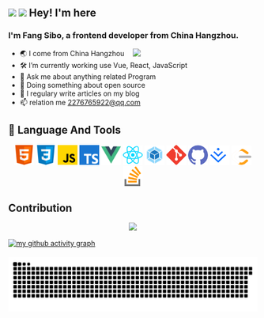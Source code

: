 ## <img src="https://media.giphy.com/media/hvRJCLFzcasrR4ia7z/giphy.gif" width="3%"> <img src="https://img.shields.io/badge/gitHub-代码让世界更美好-brightgreen" width="20%"> </img>Hey! I'm here
### I'm **Fang Sibo**, a frontend developer from China Hangzhou.
[<img align="right" width="50%" src="https://github-readme-stats.vercel.app/api?username=haigeno1&theme=buefy&show_icons=true">](https://metrics.lecoq.io/about/haigeno1)

-   🌏 I come from China Hangzhou
-   🛠 I’m currently working use Vue, React, JavaScript
-   💬 Ask me about anything related Program
-   🔭 Doing something about open source
-   📝 I regulary write articles on my blog
-   📫 relation me 2276765922@qq.com

<!-- <div align="center">
	  <img  src="https://github-readme-stats.vercel.app/api/top-langs/?username=haigeno1&layout=compact" />
</div> -->

<!-- <img src="https://img.shields.io/badge/1-2-brightgreenn" /> -->



## 🚀 Language And Tools

<div align="center" >
	<img src="./images/html.svg" width="40" height="40" alt="html" />
	<img src="./images/css.svg" width="40" height="40" alt="css" />
	<img src="./images/javascript.svg" width="40" height="40" alt="javascript" />
	<img src="./images/typescript.svg" width="40" height="40" alt="typescript" />
	<img src="./images/vuejs.svg" width="40" height="40" alt="vue" />
	<img src="./images/reactjs.svg" width="40" height="40" alt="react" />
	<!-- <img src="./images/nodejs.svg" width="40" height="40" alt="node" /> -->
	<!-- <img src="./images/sass.svg" width="40" height="40" alt="sass" /> -->
	<!-- <img src="./images/vite.svg" width="40" height="40" alt="vite" /> -->
	<img src="./images/webpack.svg" width="40" height="40" alt="webpack" />
	<img src="./images/git.svg" width="40" height="40" alt="git" />
	<img src="./images/github.svg" width="40" height="40" alt="github" />
	<img src="./images/juejin.svg" width="40" height="40" alt="juejin" />
	<img src="./images/leet-code.svg" width="40" height="40" alt="leetcode" />
	<img src="./images/stack-overflow.svg" width="40" height="40" alt="stack-overflow" />
</div>


## Contribution

<div align="center">
  <img  src="https://github-readme-streak-stats.herokuapp.com?user=haigeno1&theme=buefy&date_format=M%20j%5B%2C%20Y%5D" />
</div>

<!-- minimal -->
[![my github activity graph](https://activity-graph.herokuapp.com/graph?username=haigeno1&theme=minimal)](https://github.com/haigeno1)

<div align="center" style="margin-top:20px">
	<img align="center" src="./images/github-contribution-grid-snake.svg"></img>
</div>



